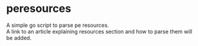 # peresources
A simple go script to parse pe resources.
<br>
A link to an article explaining resources section and how to parse them will be added.
